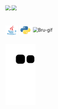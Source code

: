 <div>
<a href="https://github.com/BrunaLuisaCRS/github-readme-stats">
  <img height=200 align="center" src="https://github-readme-stats.vercel.app/api?username=BrunaLuisaCRS&show_icons=true&theme=tokyonight" />
</a>
<a href="https://github.com/BrunaLuisaCRS/convoychat">
  <img height=200 align="center" src="https://github-readme-stats.vercel.app/api/top-langs?username=BrunaLuisaCRS&layout=compact&langs_count=8&card_width=120&theme=tokyonight" />
</a>
</div>

##
<div style="display: inline_block"><br>
  
  <img align="center" alt="Bru-Js" height="30" width="40" src="https://raw.githubusercontent.com/devicons/devicon/master/icons/java/java-original.svg">
  <img align="center" alt="Bru-Python" height="30" width="40" src="https://raw.githubusercontent.com/devicons/devicon/master/icons/python/python-original.svg">
  <img align="center" alt="Bru-gif" scr"botar um gif aq">
   
 </div>

##

![snake gif](https://github.com/BrunaLuisaCRS/BrunaLuisaCRS/blob/output/github-contribution-grid-snake.svg)


